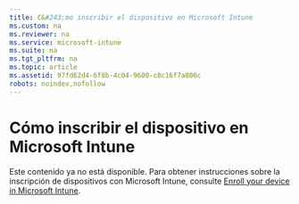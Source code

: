 ```yaml
---
title: C&#243;mo inscribir el dispositivo en Microsoft Intune
ms.custom: na
ms.reviewer: na
ms.service: microsoft-intune
ms.suite: na
ms.tgt_pltfrm: na
ms.topic: article
ms.assetid: 97fd62d4-6f8b-4c04-9600-c8c16f7a800c
robots: noindex,nofollow
---
```

# C&#243;mo inscribir el dispositivo en Microsoft Intune
Este contenido ya no está disponible. Para obtener instrucciones sobre la inscripción de dispositivos con Microsoft Intune, consulte [Enroll your device in Microsoft Intune](../Topic/Enroll-your-device-in-Microsoft-Intune.md).

## <a name="BKMK_enroll"></a>